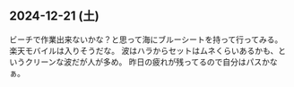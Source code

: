 ## 2024-12-21 (土)

ビーチで作業出来ないかな？と思って海にブルーシートを持って行ってみる。
楽天モバイルは入りそうだな。
波はハラからセットはムネくらいあるかも、というクリーンな波だが人が多め。
昨日の疲れが残ってるので自分はパスかなぁ。